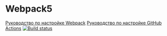 # Webpack5

[Руководство по настройке Webpack](https://webpack.js.org/guides/)
[Руководство по настройке GitHub Actions](https://docs.github.com/en/actions/quickstart)
[![Build status](https://ci.appveyor.com/api/projects/status/433pgix0gni0pnkk?svg=true)](https://ci.appveyor.com/project/meshhi/dom)